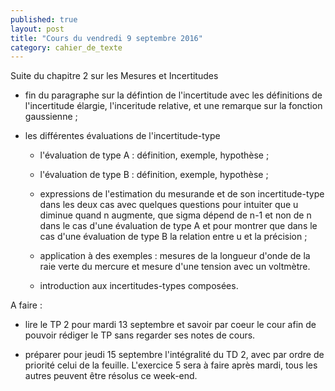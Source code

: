 ```yaml
---
published: true
layout: post
title: "Cours du vendredi 9 septembre 2016"
category: cahier_de_texte
---
```

Suite du chapitre 2 sur les Mesures et Incertitudes

- fin du paragraphe sur la défintion de l'incertitude avec les définitions de l'incertitude élargie, l'inceritude relative, et une remarque sur la fonction gaussienne ;

- les différentes évaluations de l'incertitude-type

   - l'évaluation de type A : définition, exemple, hypothèse ;

   - l'évaluation de type B : définition, exemple, hypothèse ;

   - expressions de l'estimation du mesurande et de son incertitude-type dans les deux cas avec quelques questions pour intuiter que u diminue quand n augmente, que sigma dépend de n-1 et non de n dans le cas d'une évaluation de type A et pour montrer que dans le cas d'une évaluation de type B la relation entre u et la précision ;

   - application à des exemples : mesures de la longueur d'onde de la raie verte du mercure et mesure d'une tension avec un voltmètre.

   - introduction aux incertitudes-types composées.

A faire : 

- lire le TP 2 pour mardi 13 septembre et savoir par coeur le cour afin de pouvoir rédiger le TP sans regarder ses notes de cours.

- préparer pour jeudi 15 septembre l'intégralité du TD 2, avec par ordre de priorité celui de la feuille. L'exercice 5 sera à faire après mardi, tous les autres peuvent être résolus ce week-end.
